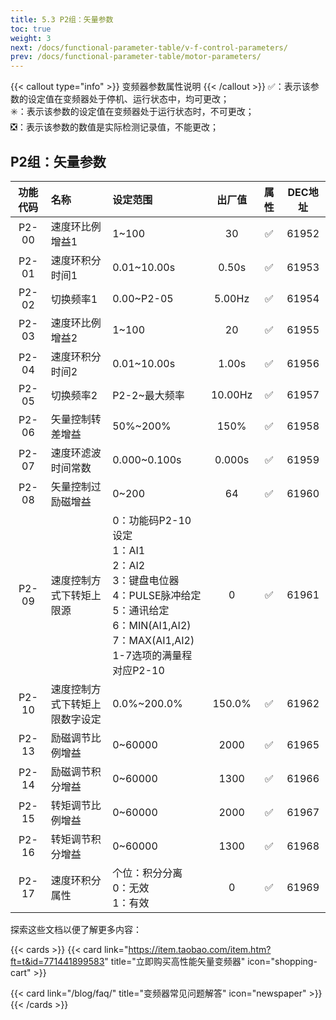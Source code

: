 ```yaml
---
title: 5.3 P2组：矢量参数
toc: true
weight: 3
next: /docs/functional-parameter-table/v-f-control-parameters/
prev: /docs/functional-parameter-table/motor-parameters/
---
```

{{< callout type="info" >}}
  变频器参数属性说明
{{< /callout >}}
✅：表示该参数的设定值在变频器处于停机、运行状态中，均可更改；  
✳️：表示该参数的设定值在变频器处于运行状态时，不可更改；  
❎：表示该参数的数值是实际检测记录值，不能更改；

## P2组：矢量参数

|  功能代码|    名称  | 设定范围 | 出厂值 |属性 | DEC地址 |
| :----: |    :----   | :----   | :----:   | :----:   | :----:   |
|  P2-00|    速度环比例增益1  | 1~100 |30 | ✅ | 61952 |
|  P2-01|    速度环积分时间1 |0.01~10.00s| 0.50s | ✅ | 61953 |
|  P2-02|    切换频率1  | 0.00~P2-05 |5.00Hz | ✅ | 61954 |
|  P2-03|    速度环比例增益2  | 1~100 |20 | ✅ | 61955 |
|  P2-04|    速度环积分时间2  | 0.01~10.00s |1.00s | ✅ | 61956 |
|  P2-05|    切换频率2  | P2-2~最大频率 |10.00Hz | ✅ | 61957 |
|  P2-06|    矢量控制转差增益 | 50%~200% |150% | ✅ | 61958 |
|  P2-07|    速度环滤波时间常数  | 0.000~0.100s |0.000s | ✅ | 61959 |
|  P2-08|    矢量控制过励磁增益  | 0~200 |64 | ✅ | 61960 |
|  P2-09|    速度控制方式下转矩上限源  | 0：功能码P2-10设定</br>1：AI1</br>2：AI2</br>3：键盘电位器</br>4：PULSE脉冲给定</br>5：通讯给定</br>6：MIN(AI1,AI2)</br>7：MAX(AI1,AI2)</br>1-7选项的满量程对应P2-10 |0 | ✅ | 61961 |
|  P2-10|    速度控制方式下转矩上限数字设定  | 0.0%~200.0% |150.0% | ✅ | 61962 |
|  P2-13|    励磁调节比例增益  | 0~60000 |2000 | ✅ | 61965 |
|  P2-14|    励磁调节积分增益  | 0~60000 |1300 | ✅ | 61966 |
|  P2-15|    转矩调节比例增益  | 0~60000 |2000 | ✅ | 61967 |
|  P2-16|    转矩调节积分增益 | 0~60000 |1300 | ✅ | 61968 |
|  P2-17|    速度环积分属性  | 个位：积分分离</br>0：无效</br>1：有效 |0 | ✅ | 61969 |


探索这些文档以便了解更多内容：

{{< cards >}}
  {{< card link="https://item.taobao.com/item.htm?ft=t&id=771441899583" title="立即购买高性能矢量变频器" icon="shopping-cart" >}}

  {{< card link="/blog/faq/" title="变频器常见问题解答" icon="newspaper" >}}
{{< /cards >}}	
